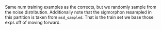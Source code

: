 Same num training examples as the corrects, but we randomly sample from the noise distribution.
Additionally note that the sigmorphon resampled in this partition is taken from `msd_sampled`. That is the train set we base those exps off of moving forward.